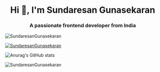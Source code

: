 <h1 align="center">Hi 👋, I'm Sundaresan Gunasekaran</h1>
<h3 align="center">A passionate frontend developer from India</h3>

<p align="left"> <img src="https://komarev.com/ghpvc/?username=SundaresanGunasekaran&label=Profile%20views&color=0e75b6&style=flat" alt="SundaresanGunasekaran" /> </p>

<p align="left"> <a href="https://github.com/ryo-ma/github-profile-trophy"><img src="https://github-profile-trophy.vercel.app/?username=SundaresanGunasekaran" alt="SundaresanGunasekaran" /></a> </p>

![Anurag's GitHub stats](https://github-readme-stats.vercel.app/api?username=SundaresanGunasekaran\&bg_color=30,e96443,904e95\&title_color=fff\&text_color=fff)

<p><img align="center" src="https://github-readme-streak-stats.herokuapp.com/?user=SundaresanGunasekaran&" alt="SundaresanGunasekaran" /></p>
